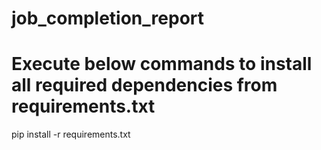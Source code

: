 # job_completion_report
# Execute below commands to install all required dependencies from requirements.txt 
pip install -r requirements.txt
